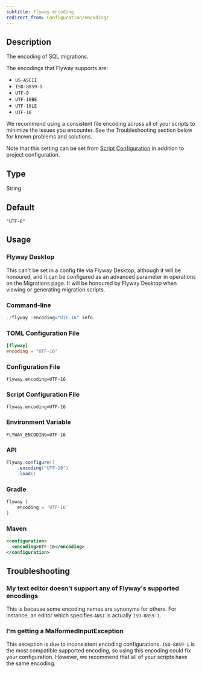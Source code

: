 ```yaml
---
subtitle: flyway.encoding
redirect_from: Configuration/encoding/
---
```


## Description

The encoding of SQL migrations.

The encodings that Flyway supports are:

- `US-ASCII`
- `ISO-8859-1`
- `UTF-8`
- `UTF-16BE`
- `UTF-16LE`
- `UTF-16`

We recommend using a consistent file encoding across all of your scripts to minimize the issues you encounter.
See the Troubleshooting section below for known problems and solutions.

Note that this setting can be set from [Script Configuration](<Script Configuration>) in addition to project configuration.

## Type

String

## Default

`"UTF-8"`

## Usage

### Flyway Desktop

This can't be set in a config file via Flyway Desktop, although it will be honoured, and it can be configured as an advanced parameter in operations on the Migrations page.
It will be honoured by Flyway Desktop when viewing or generating migration scripts.

### Command-line

```powershell
./flyway -encoding="UTF-16" info
```

### TOML Configuration File

```toml
[flyway]
encoding = "UTF-16"
```

### Configuration File

```properties
flyway.encoding=UTF-16
```

### Script Configuration File

```properties
flyway.encoding=UTF-16
```

### Environment Variable

```properties
FLYWAY_ENCODING=UTF-16
```

### API

```java
Flyway.configure()
    .encoding("UTF-16")
    .load()
```

### Gradle

```groovy
flyway {
    encoding = 'UTF-16'
}
```

### Maven

```xml
<configuration>
  <encoding>UTF-16</encoding>
</configuration>
```

## Troubleshooting

### My text editor doesn't support any of Flyway's supported encodings

This is because some encoding names are synonyms for others. For instance, an editor which specifies `ANSI` is actually
`ISO-8859-1`.

### I'm getting a MalformedInputException

This exception is due to inconsistent encoding configurations.
`ISO-8859-1` is the most compatible supported encoding, so using this encoding could fix your configuration. However, we recommend that all of your scripts have the same encoding.
